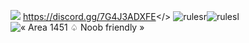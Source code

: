 ![](https://github.com/Powerforce00/Area1451/assets/145535983/645fc953-8a4f-409e-b3d8-8893045355a8)
<a id="Join Discord!!">https://discord.gg/7G4J3ADXFE</>
![rulesr](https://github.com/Powerforce00/Area1451/assets/145535983/e92d5e80-714d-4960-b531-0092e14ea045)![rulesl](https://github.com/Powerforce00/Area1451/assets/145535983/fedcc445-f86e-4419-bbf9-e260809bfbe5)
![« Area 1451 ♤ Noob friendly »](https://github.com/Powerforce00/Area1451/assets/145535983/3c23c9d9-cd50-47e1-a020-ff51cdd9eb4d)


